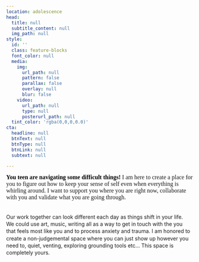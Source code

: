 ```yaml
---
location: adolescence
head:
  title: null
  subtitle_content: null
  img_path: null
style:
  id: ''
  class: feature-blocks
  font_color: null
  media:
    img:
      url_path: null
      pattern: false
      parallax: false
      overlay: null
      blur: false
    video:
      url_path: null
      type: null
      posterurl_path: null
  tint_color: 'rgba(0,0,0,0.0)'
cta:
  headline: null
  btnText: null
  btnType: null
  btnLink: null
  subtext: null

---
```

<div class="d-flex align-items-center justify-content-around row">
<div class="col-sm-10 col-md-8 col-lg-6">
<p><span style="font-size: 12pt; font-family: 'Times New Roman'; color: #000000; background-color: transparent; font-weight: 400; font-style: normal; font-variant: normal; text-decoration: none; vertical-align: baseline; white-space: pre-wrap;"><strong>You teen are navigating some difficult things!</strong> </span><span style="font-family: 'Times New Roman'; font-size: 12pt; white-space: pre-wrap;">I am here to create a place for you to figure out how to keep your sense of self even when everything is whirling around. I want to support you where you are right now, collaborate with you and validate what you are going through. </span></p>
<p dir="ltr" style="line-height: 1.38; margin-top: 0pt; margin-bottom: 0pt;">&nbsp;</p>
<p dir="ltr" style="line-height: 1.38; margin-top: 0pt; margin-bottom: 0pt;">Our work together can look different each day as things shift in your life.&nbsp; We could use art, music, writing all as a way to get in touch with the you that feels most like you and to process anxiety and trauma. I am honored to create a non-judgemental space where you can just show up however you need to, quiet, venting, exploring grounding tools etc... This space is completely yours.&nbsp;&nbsp;</p>
<p dir="ltr" style="line-height: 1.38; margin-top: 0pt; margin-bottom: 0pt;">&nbsp;</p>
</div>
</div>
